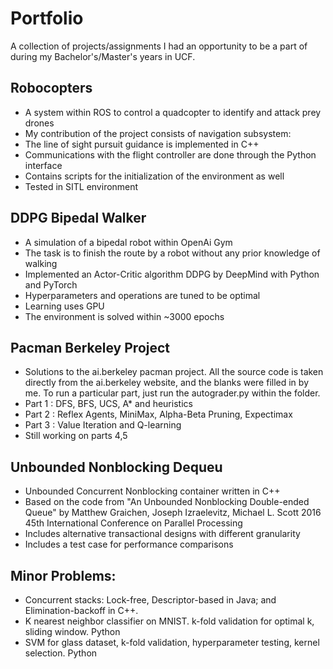# Portfolio
A collection of projects/assignments I had an opportunity to be a part of during my Bachelor's/Master's years in UCF.

## Robocopters
- A system within ROS to control a quadcopter to identify and attack prey drones
- My contribution of the project consists of navigation subsystem:
- The line of sight pursuit guidance is implemented in C++
- Communications with the flight controller are done through the Python interface
- Contains scripts for the initialization of the environment as well
- Tested in SITL environment

## DDPG Bipedal Walker
- A simulation of a bipedal robot within OpenAi Gym
- The task is to finish the route by a robot without any prior knowledge of walking
- Implemented an Actor-Critic algorithm DDPG by DeepMind with Python and PyTorch
- Hyperparameters and operations are tuned to be optimal
- Learning uses GPU
- The environment is solved within ~3000 epochs

## Pacman Berkeley Project
- Solutions to the ai.berkeley pacman project. All the source code is taken directly from the ai.berkeley website, and the blanks were
  filled in by me. To run a particular part, just run the autograder.py within the folder.
- Part 1 : DFS, BFS, UCS, A* and heuristics
- Part 2 : Reflex Agents, MiniMax, Alpha-Beta Pruning, Expectimax
- Part 3 : Value Iteration and Q-learning
- Still working on parts 4,5

## Unbounded Nonblocking Dequeu
- Unbounded Concurrent Nonblocking container written in C++
- Based on the code from "An Unbounded Nonblocking Double-ended Queue" by Matthew Graichen, Joseph Izraelevitz, Michael L. Scott 2016 45th International Conference on Parallel Processing
- Includes alternative transactional designs with different granularity
- Includes a test case for performance comparisons 

## Minor Problems:
- Concurrent stacks: Lock-free, Descriptor-based in Java; and Elimination-backoff in C++.
- K nearest neighbor classifier on MNIST. k-fold validation for optimal k, sliding window. Python
- SVM for glass dataset, k-fold validation, hyperparameter testing, kernel selection. Python
